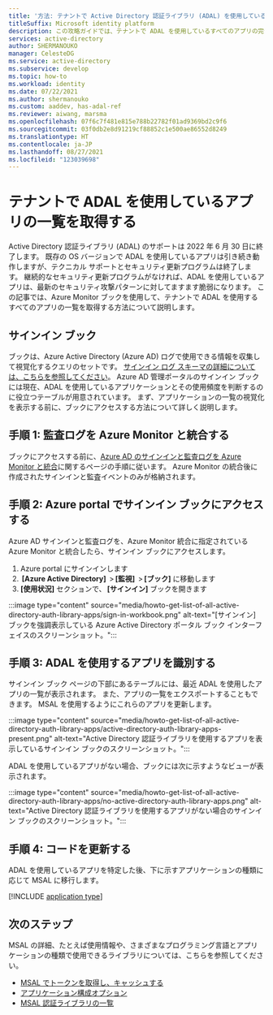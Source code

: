 ```yaml
---
title: '方法: テナントで Active Directory 認証ライブラリ (ADAL) を使用しているすべてのアプリの完全な一覧を取得する |Microsoft'
titleSuffix: Microsoft identity platform
description: この攻略ガイドでは、テナントで ADAL を使用しているすべてのアプリの完全な一覧を取得します。
services: active-directory
author: SHERMANOUKO
manager: CelesteDG
ms.service: active-directory
ms.subservice: develop
ms.topic: how-to
ms.workload: identity
ms.date: 07/22/2021
ms.author: shermanouko
ms.custom: aaddev, has-adal-ref
ms.reviewer: aiwang, marsma
ms.openlocfilehash: 07f6c7f481e815e788b22782f01ad9369bd2c9f6
ms.sourcegitcommit: 03f0db2e8d91219cf88852c1e500ae86552d8249
ms.translationtype: HT
ms.contentlocale: ja-JP
ms.lasthandoff: 08/27/2021
ms.locfileid: "123039698"
---
```

# <a name="get-a-complete-list-of-apps-using-adal-in-your-tenant"></a>テナントで ADAL を使用しているアプリの一覧を取得する

Active Directory 認証ライブラリ (ADAL) のサポートは 2022 年 6 月 30 日に終了します。 既存の OS バージョンで ADAL を使用しているアプリは引き続き動作しますが、テクニカル サポートとセキュリティ更新プログラムは終了します。 継続的なセキュリティ更新プログラムがなければ、ADAL を使用しているアプリは、最新のセキュリティ攻撃パターンに対してますます脆弱になります。 この記事では、Azure Monitor ブックを使用して、テナントで ADAL を使用するすべてのアプリの一覧を取得する方法について説明します。

## <a name="sign-ins-workbook"></a>サインイン ブック

ブックは、Azure Active Directory (Azure AD) ログで使用できる情報を収集して視覚化するクエリのセットです。 [サインイン ログ スキーマの詳細については、こちらを参照してください](../reports-monitoring/reference-azure-monitor-sign-ins-log-schema.md)。 Azure AD 管理ポータルのサインイン ブックには現在、ADAL を使用しているアプリケーションとその使用頻度を判断するのに役立つテーブルが用意されています。 まず、アプリケーションの一覧の視覚化を表示する前に、ブックにアクセスする方法について詳しく説明します。

## <a name="step-1-integrate-audit-logs-with-azure-monitor"></a>手順 1: 監査ログを Azure Monitor と統合する

ブックにアクセスする前に、[Azure AD のサインインと監査ログを Azure Monitor と統合](../reports-monitoring/howto-integrate-activity-logs-with-log-analytics.md)に関するページの手順に従います。 Azure Monitor の統合後に作成されたサインインと監査イベントのみが格納されます。

## <a name="step-2-access-sign-ins-workbook-in-azure-portal"></a>手順 2: Azure portal でサインイン ブックにアクセスする

Azure AD サインインと監査ログを、Azure Monitor 統合に指定されている Azure Monitor と統合したら、サインイン ブックにアクセスします。

   1. Azure portal にサインインします 
   1.  **[Azure Active Directory]**  > **[監視]**  > **[ブック]** に移動します 
   1. **[使用状況]** セクションで、 **[サインイン]** ブックを開きます 

   :::image type="content" source="media/howto-get-list-of-all-active-directory-auth-library-apps/sign-in-workbook.png" alt-text="[サインイン] ブックを強調表示している Azure Active Directory ポータル ブック インターフェイスのスクリーンショット。":::

## <a name="step-3-identify-apps-that-use-adal"></a>手順 3: ADAL を使用するアプリを識別する

サインイン ブック ページの下部にあるテーブルには、最近 ADAL を使用したアプリの一覧が表示されます。 また、アプリの一覧をエクスポートすることもできます。 MSAL を使用するようにこれらのアプリを更新します。
    
:::image type="content" source="media/howto-get-list-of-all-active-directory-auth-library-apps/active-directory-auth-library-apps-present.png" alt-text="Active Directory 認証ライブラリを使用するアプリを表示しているサインイン ブックのスクリーンショット。":::
    
ADAL を使用しているアプリがない場合、ブックには次に示すようなビューが表示されます。 
    
:::image type="content" source="media/howto-get-list-of-all-active-directory-auth-library-apps/no-active-directory-auth-library-apps.png" alt-text="Active Directory 認証ライブラリを使用するアプリがない場合のサインイン ブックのスクリーンショット。":::

## <a name="step-4-update-your-code"></a>手順 4: コードを更新する

ADAL を使用しているアプリを特定した後、下に示すアプリケーションの種類に応じて MSAL に移行します。

[!INCLUDE [application type](includes/adal-msal-migration.md)]

## <a name="next-steps"></a>次のステップ

MSAL の詳細、たとえば使用情報や、さまざまなプログラミング言語とアプリケーションの種類で使用できるライブラリについては、こちらを参照してください。

- [MSAL でトークンを取得し、キャッシュする](msal-acquire-cache-tokens.md)
- [アプリケーション構成オプション](msal-client-application-configuration.md)
- [MSAL 認証ライブラリの一覧](reference-v2-libraries.md)
